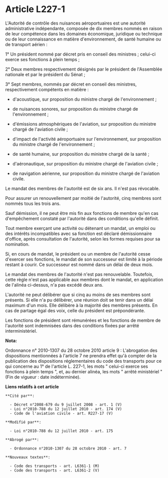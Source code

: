 # Article L227-1

L'Autorité de contrôle des nuisances aéroportuaires est une autorité administrative indépendante, composée de dix membres
nommés en raison de leur compétence dans les domaines économique, juridique ou technique ou de leur connaissance en matière
d'environnement, de santé humaine ou de transport aérien : 

1° Un président nommé par décret pris en conseil des ministres ; celui-ci exerce ses fonctions à plein temps ; 

2° Deux membres respectivement désignés par le président de l'Assemblée nationale et par le président du Sénat ; 

3° Sept membres, nommés par décret en conseil des ministres, respectivement compétents en matière :

- d'acoustique, sur proposition du ministre chargé de l'environnement ;

- de nuisances sonores, sur proposition du ministre chargé de l'environnement ;

- d'émissions atmosphériques de l'aviation, sur proposition du ministre chargé de l'aviation civile ;

- d'impact de l'activité aéroportuaire sur l'environnement, sur proposition du ministre chargé de l'environnement ; 

- de santé humaine, sur proposition du ministre chargé de la santé ;

- d'aéronautique, sur proposition du ministre chargé de l'aviation civile ;

- de navigation aérienne, sur proposition du ministre chargé de l'aviation civile. 

Le mandat des membres de l'autorité est de six ans. Il n'est pas révocable. 

Pour assurer un renouvellement par moitié de l'autorité, cinq membres sont nommés tous les trois ans. 

Sauf démission, il ne peut être mis fin aux fonctions de membre qu'en cas d'empêchement constaté par l'autorité dans des
conditions qu'elle définit. 

Tout membre exerçant une activité ou détenant un mandat, un emploi ou des intérêts incompatibles avec sa fonction est déclaré
démissionnaire d'office, après consultation de l'autorité, selon les formes requises pour sa nomination. 

Si, en cours de mandat, le président ou un membre de l'autorité cesse d'exercer ses fonctions, le mandat de son successeur
est limité à la période restant à courir. Ce successeur est nommé dans un délai de deux mois. 

Le mandat des membres de l'autorité n'est pas renouvelable. Toutefois, cette règle n'est pas applicable aux membres dont le
mandat, en application de l'alinéa ci-dessus, n'a pas excédé deux ans.

L'autorité ne peut délibérer que si cinq au moins de ses membres sont présents. Si elle n'a pu délibérer, une réunion doit se
tenir dans un délai maximum d'un mois. Elle délibère à la majorité des membres présents. En cas de partage égal des voix,
celle du président est prépondérante. 

Les fonctions de président sont rémunérées et les fonctions de membre de l'autorité sont indemnisées dans des conditions
fixées par arrêté interministériel.

**Nota:**

Ordonnance n° 2010-1307 du 28 octobre 2010 article 9 : L'abrogation des dispositions mentionnées à l'article 7 ne prendra
effet qu'à compter de la publication des dispositions réglementaires du code des transports pour ce qui concerne au 1° de
l'article L. 227-1, les mots " celui-ci exerce ses fonctions à plein temps ", et, au dernier alinéa, les mots " arrêté
ministériel " (Fin de vigueur : date indéterminée).

**Liens relatifs à cet article**

	**Cité par**:

	  - Décret n°2008-679 du 9 juillet 2008 - art. 1 (V)
	  - Loi n°2010-788 du 12 juillet 2010 - art. 174 (V)
	  - Code de l'aviation civile - art. R227-17 (V)

	**Modifié par**:

	  - Loi n°2010-788 du 12 juillet 2010 - art. 175

	**Abrogé par**:

	  - Ordonnance n°2010-1307 du 28 octobre 2010 - art. 7

	**Nouveaux textes**:

	  - Code des transports - art. L6361-1 (M)
	  - Code des transports - art. L6361-2 (V)
